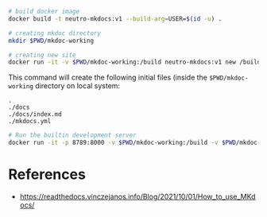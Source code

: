 
``` bash
# build docker image
docker build -t neutro-mkdocs:v1 --build-arg=USER=$(id -u) .

# creating mkdoc directory
mkdir $PWD/mkdoc-working

# creating new site
docker run -it -v $PWD/mkdoc-working:/build neutro-mkdocs:v1 new /build
```

This command will create the following initial files (inside the <code>$PWD/mkdoc-working</code> directory on local system:

``` 
.
./docs
./docs/index.md
./mkdocs.yml

```

``` bash
# Run the builtin development server
docker run -it -p 8789:8000 -v $PWD/mkdoc-working:/build -v $PWD/mkdoc-working/mkdocs.yml:/build/mkdocs.yml neutro-mkdocs:v1 serve --dev-addr 0.0.0.0:8000 --config-file /build/mkdocs.yml
```

# References
- https://readthedocs.vinczejanos.info/Blog/2021/10/01/How_to_use_MKdocs/
